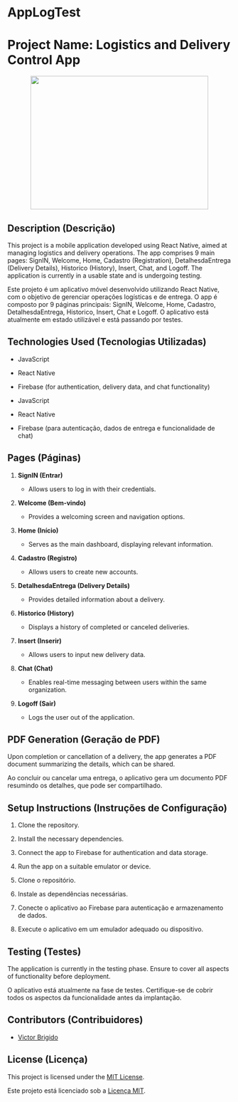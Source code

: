 # AppLogTest

# Project Name: Logistics and Delivery Control App
<p align="center">
<img width="400" height="300" src=AppLogTest/assets/toreadme/login.gif">
</p>

## Description (Descrição)

This project is a mobile application developed using React Native, aimed at managing logistics and delivery operations. The app comprises 9 main pages: SignIN, Welcome, Home, Cadastro (Registration), DetalhesdaEntrega (Delivery Details), Historico (History), Insert, Chat, and Logoff. The application is currently in a usable state and is undergoing testing.

Este projeto é um aplicativo móvel desenvolvido utilizando React Native, com o objetivo de gerenciar operações logísticas e de entrega. O app é composto por 9 páginas principais: SignIN, Welcome, Home, Cadastro, DetalhesdaEntrega, Historico, Insert, Chat e Logoff. O aplicativo está atualmente em estado utilizável e está passando por testes.

## Technologies Used (Tecnologias Utilizadas)

- JavaScript
- React Native
- Firebase (for authentication, delivery data, and chat functionality)

- JavaScript
- React Native
- Firebase (para autenticação, dados de entrega e funcionalidade de chat)

## Pages (Páginas)

1. **SignIN (Entrar)**
   - Allows users to log in with their credentials.

2. **Welcome (Bem-vindo)**
   - Provides a welcoming screen and navigation options.

3. **Home (Início)**
   - Serves as the main dashboard, displaying relevant information.

4. **Cadastro (Registro)**
   - Allows users to create new accounts.

5. **DetalhesdaEntrega (Delivery Details)**
   - Provides detailed information about a delivery.

6. **Historico (History)**
   - Displays a history of completed or canceled deliveries.

7. **Insert (Inserir)**
   - Allows users to input new delivery data.

8. **Chat (Chat)**
   - Enables real-time messaging between users within the same organization.

9. **Logoff (Sair)**
   - Logs the user out of the application.

## PDF Generation (Geração de PDF)

Upon completion or cancellation of a delivery, the app generates a PDF document summarizing the details, which can be shared.

Ao concluir ou cancelar uma entrega, o aplicativo gera um documento PDF resumindo os detalhes, que pode ser compartilhado.

## Setup Instructions (Instruções de Configuração)

1. Clone the repository.
2. Install the necessary dependencies.
3. Connect the app to Firebase for authentication and data storage.
4. Run the app on a suitable emulator or device.

1. Clone o repositório.
2. Instale as dependências necessárias.
3. Conecte o aplicativo ao Firebase para autenticação e armazenamento de dados.
4. Execute o aplicativo em um emulador adequado ou dispositivo.

## Testing (Testes)

The application is currently in the testing phase. Ensure to cover all aspects of functionality before deployment.

O aplicativo está atualmente na fase de testes. Certifique-se de cobrir todos os aspectos da funcionalidade antes da implantação.

## Contributors (Contribuidores)

- [Victor Brigido](https://github.com/victorbrigido)

## License (Licença)

This project is licensed under the [MIT License](LICENSE).

Este projeto está licenciado sob a [Licença MIT](LICENSE).
